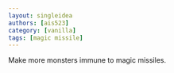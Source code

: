 ```yaml
---
layout: singleidea
authors: [ais523]
category: [vanilla]
tags: [magic missile]
---
```

Make more monsters immune to magic missiles.
